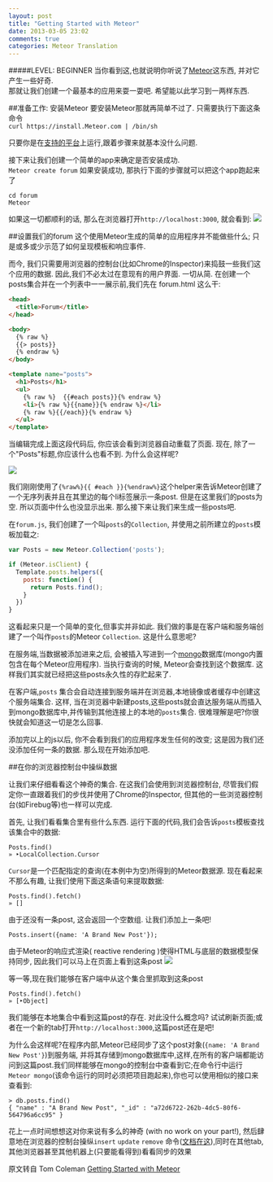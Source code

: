 ```yaml
---
layout: post
title: "Getting Started with Meteor"
date: 2013-03-05 23:02
comments: true
categories: Meteor Translation
---
```


#####LEVEL: BEGINNER
当你看到这,也就说明你听说了[Meteor](http://Meteor.com/)这东西, 并对它产生一些好奇.  
那就让我们创建一个最基本的应用来耍一耍吧. 希望能以此学习到一两样东西.

##准备工作: 安装Meteor
要安装Meteor那就再简单不过了. 只需要执行下面这条命令  
`curl https://install.Meteor.com | /bin/sh`

只要你是在[支持的平台](https://github.com/Meteor/Meteor/wiki/Supported-Platforms)上运行,跟着步骤来就基本没什么问题.  

接下来让我们创建一个简单的app来确定是否安装成功.  
`Meteor create forum`
如果安装成功, 那执行下面的步骤就可以把这个app跑起来了

```
cd forum
Meteor
```
<!-- more -->
如果这一切都顺利的话, 那么在浏览器打开`http://localhost:3000`, 就会看到:
![](http://theMeteorbook.com/images/posts/bare-Meteor-app.png)

##设置我们的forum
这个使用Meteor生成的简单的应用程序并不能做些什么; 只是或多或少示范了如何呈现模板和响应事件. 

而今, 我们只需要用浏览器的控制台(比如Chrome的Inspector)来捣鼓一些我们这个应用的数据. 因此,我们不必太过在意现有的用户界面. 一切从简. 在创建一个posts集合并在一个列表中一一展示前,我们先在 forum.html 这么干:
```html forum.html
<head>
  <title>Forum</title>
</head>

<body>
  {% raw %}
  {{> posts}}
  {% endraw %}
</body>

<template name="posts">
  <h1>Posts</h1>
  <ul>
	{% raw %}  {{#each posts}}{% endraw %} 
    <li>{% raw %}{{name}}{% endraw %}</li>
    {% raw %}{{/each}}{% endraw %}
  </ul>
</template>
```
当编辑完成上面这段代码后, 你应该会看到浏览器自动重载了页面. 现在, 除了一个"Posts"标题,你应该什么也看不到. 为什么会这样呢?

![](http://theMeteorbook.com/images/posts/empty-posts-list.png)

我们刚刚使用了`{%raw%}{{ #each }}{%endraw%}`这个helper来告诉Meteor创建了一个无序列表并且在其里边的每个li标签展示一条post. 但是在这里我们的posts为空. 所以页面中什么也没显示出来. 那么接下来让我们来生成一些posts吧.

在`forum.js`, 我们创建了一个叫`posts`的`Collection`, 并使用之前所建立的`posts`模板加载之:

```javascript
var Posts = new Meteor.Collection('posts');

if (Meteor.isClient) {
  Template.posts.helpers({
    posts: function() {
      return Posts.find();
    }
  })
}
```
这看起来只是一个简单的变化,但事实并非如此. 我们做的事是在客户端和服务端创建了一个叫作`posts`的Meteor `Collection`. 这是什么意思呢?

在服务端,当数据被添加进来之后, 会被插入写进到一个[mongo](http://www.mongodb.org/)数据库(mongo内置包含在每个Meteor应用程序). 当执行查询的时候, Meteor会查找到这个数据库. 这样我们其实就已经把这些posts永久性的存贮起来了.

在客户端,`posts` 集合会自动连接到服务端并在浏览器,本地镜像或者缓存中创建这个服务端集合. 这样, 当在浏览器中新建posts,这些posts就会直达服务端从而插入到mongo数据库中,并传输到其他连接上的本地的`posts`集合. 很难理解是吧?你很快就会知道这一切是怎么回事.

添加完以上的js以后, 你不会看到我们的应用程序发生任何的改变; 这是因为我们还没添加任何一条的数据. 那么现在开始添加吧.

##在你的浏览器控制台中操纵数据

让我们来仔细看看这个神奇的集合. 在这我们会使用到浏览器控制台, 尽管我们假定你一直跟着我们的步伐并使用了Chrome的Inspector, 但其他的一些浏览器控制台(如Firebug等)也一样可以完成.

首先, 让我们看看集合里有些什么东西. 运行下面的代码,我们会告诉`posts`模板查找该集合中的数据:

```
Posts.find()
» ‣LocalCollection.Cursor
```
`Cursor`是一个匹配指定的查询(在本例中为空)所得到的Meteor数据源. 现在看起来不那么有趣, 让我们使用下面这条语句来提取数据:

```
Posts.find().fetch()
» []
```
由于还没有一条post, 这会返回一个空数组. 让我们添加上一条吧!

```
Posts.insert({name: 'A Brand New Post'});
```
由于Meteor的响应式渲染( reactive rendering )使得HTML与底层的数据模型保持同步, 因此我们可以马上在页面上看到这条post
![](http://theMeteorbook.com/images/posts/single-post-inserted.png)

等一等,现在我们能够在客户端中从这个集合里抓取到这条post

```
Posts.find().fetch()
» [‣Object]
```
我们能够在本地集合中看到这篇post的存在. 对此没什么概念吗? 试试刷新页面;或者在一个新的tab打开`http://localhost:3000`,这篇post还在是吧!

为什么会这样呢?在程序内部,Meteor已经同步了这个post对象(`{name: 'A Brand New Post'}`)到服务端, 并将其存储到mongo数据库中,这样,在所有的客户端都能访问到这篇post.我们同样能够在mongo的控制台中查看到它;在命令行中运行`Meteor mongo`(该命令运行的同时必须把项目跑起来),你也可以使用相似的接口来查看到:

```
> db.posts.find()
{ "name" : "A Brand New Post", "_id" : "a72d6722-262b-4dc5-80f6-564796a6cc95" }
```

花上一点时间想想这对你来说有多么的神奇 (with no work on your part!), 然后肆意地在浏览器的控制台操纵`insert`  `update`  `remove` 命令([文档在这](http://docs.Meteor.com/#collections)),同时在其他tab,其他浏览器甚至其他机器上(只要能看得到)看看同步的效果

原文转自 Tom Coleman [Getting Started with Meteor](http://theMeteorbook.com/2013/01/30/getting-started-with-Meteor/)








